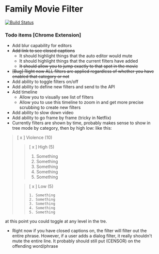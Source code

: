 # Family Movie Filter

[![Build Status](https://travis-ci.org/cpdog/familymoviefilter.svg?branch=master)](https://travis-ci.org/cpdog/familymoviefilter)

### Todo items [Chrome Extension]

- Add blur capability for editors
- ~~Add link to see closed captions~~
  - It should highlight things that the auto editor would mute
  - It should highlight things that the current filters have added
  - ~~It should allow you to jump exactly to that spot in the movie~~
- ~~[Bug] Right now ALL filters are applied regardless of whether you have enabled that category or not~~
- Add ability to toggle filters on/off
- Add ability to define new filters and send to the API
- Add timeline
  - Allow you to visually see list of filters
  - Allow you to use this timeline to zoom in and get more precise scrubbing to create new filters
 - Add ability to slow down video
 - Add ability to go frame by frame (tricky in Netflix)
 - Currently filters are shown by time, probably makes sense to show in tree mode by category, then by high low: like this:
 
 <blockquote>
 [ x ] Violence (10)
 <blockquote>
  [ x ] High (5)
   
   1. Something
   2. Something
   3. Something
   4. Something
   5. Something
 </blockquote>
 <blockquote>
  [ x ] Low (5)
    
    1. Something
    2. Something
    3. Something
    4. Something
    5. Something
  </blockquote>
 </blockquote>
  at this point you could toggle at any level in the tre. 
 
 - Right now if you have closed captions on, the filter will filter out the entire phrase. 
 However, if a user adds a dialog filter, it really shouldn't mute the entire line. It probably
   should still put (CENSOR) on the offending word/phrase
